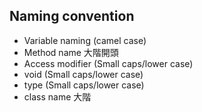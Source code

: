 ## Naming convention

-  Variable naming (camel case)
-  Method name 大階開頭
-  Access modifier (Small caps/lower case)
- void (Small caps/lower case)
- type (Small caps/lower case)
- class name 大階
